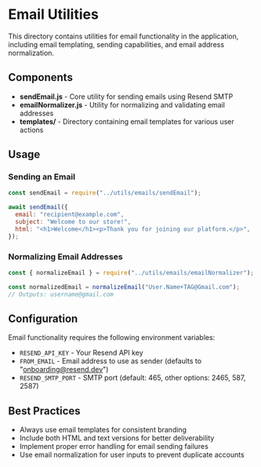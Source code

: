 # Email Utilities

This directory contains utilities for email functionality in the application, including email templating, sending capabilities, and email address normalization.

## Components

- **sendEmail.js** - Core utility for sending emails using Resend SMTP
- **emailNormalizer.js** - Utility for normalizing and validating email addresses
- **templates/** - Directory containing email templates for various user actions

## Usage

### Sending an Email

```javascript
const sendEmail = require("../utils/emails/sendEmail");

await sendEmail({
  email: "recipient@example.com",
  subject: "Welcome to our store!",
  html: "<h1>Welcome</h1><p>Thank you for joining our platform.</p>",
});
```

### Normalizing Email Addresses

```javascript
const { normalizeEmail } = require("../utils/emails/emailNormalizer");

const normalizedEmail = normalizeEmail("User.Name+TAG@Gmail.com");
// Outputs: username@gmail.com
```

## Configuration

Email functionality requires the following environment variables:

- `RESEND_API_KEY` - Your Resend API key
- `FROM_EMAIL` - Email address to use as sender (defaults to "onboarding@resend.dev")
- `RESEND_SMTP_PORT` - SMTP port (default: 465, other options: 2465, 587, 2587)

## Best Practices

- Always use email templates for consistent branding
- Include both HTML and text versions for better deliverability
- Implement proper error handling for email sending failures
- Use email normalization for user inputs to prevent duplicate accounts

